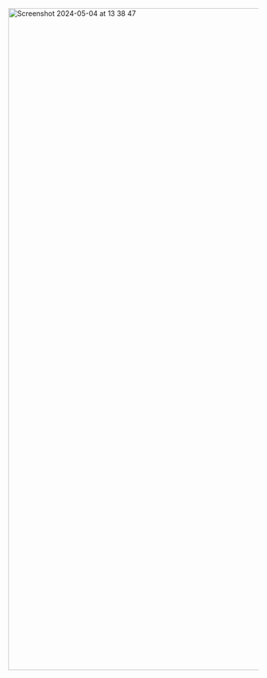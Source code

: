 <img width="1331" alt="Screenshot 2024-05-04 at 13 38 47" src="https://github.com/baunov/brick-racer/assets/54023692/f9fb75a6-b9e9-4aec-83c2-b4beb555b5a8">
